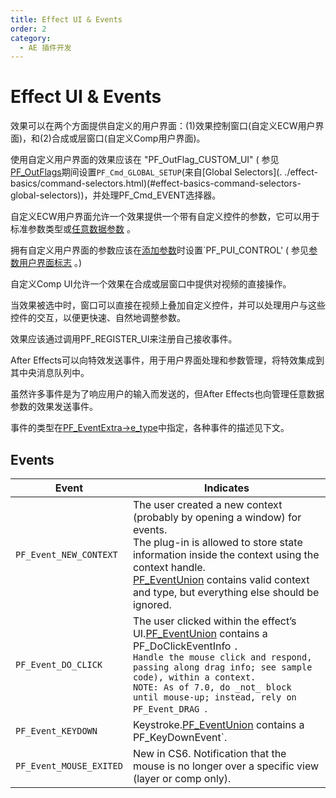 ```yaml
---
title: Effect UI & Events
order: 2
category:
  - AE 插件开发
---
```

# Effect UI & Events

效果可以在两个方面提供自定义的用户界面：(1)效果控制窗口(自定义ECW用户界面)，和(2)合成或层窗口(自定义Comp用户界面)。

使用自定义用户界面的效果应该在 "PF_OutFlag_CUSTOM_UI" ( 参见[PF_OutFlags](../effect-basics/PF_OutData.html)期间设置`PF_Cmd_GLOBAL_SETUP`(来自[Global Selectors](. ./effect-basics/command-selectors.html)(#effect-basics-command-selectors-global-selectors))，并处理PF_Cmd_EVENT选择器。

自定义ECW用户界面允许一个效果提供一个带有自定义控件的参数，它可以用于标准参数类型或[任意数据参数](.../effect-details/arbitrary-data-parameters.html) 。

拥有自定义用户界面的参数应该在[添加参数](.../effect-details/interaction-callback-functions.html)时设置`PF_PUI_CONTROL' ( 参见[参数用户界面标志](.../effect-basics/PF_ParamDef.html)  。)

自定义Comp UI允许一个效果在合成或层窗口中提供对视频的直接操作。

当效果被选中时，窗口可以直接在视频上叠加自定义控件，并可以处理用户与这些控件的交互，以便更快速、自然地调整参数。

效果应该通过调用PF_REGISTER_UI来注册自己接收事件。

After Effects可以向特效发送事件，用于用户界面处理和参数管理，将特效集成到其中央消息队列中。

虽然许多事件是为了响应用户的输入而发送的，但After Effects也向管理任意数据参数的效果发送事件。

事件的类型在[PF_EventExtra-&gt;e_type](PF_EventExtra.html)中指定，各种事件的描述见下文。

## Events

| **Event**           | **Indicates**                                                                                                                                                                                                                                                                                                                                                                                    |
| ------------------------- | ------------------------------------------------------------------------------------------------------------------------------------------------------------------------------------------------------------------------------------------------------------------------------------------------------------------------------------------------------------------------------------------------------ |
| `PF_Event_NEW_CONTEXT ` | The user created a new context (probably by opening a window) for events.<br />The plug-in is allowed to store state information inside the context using the context handle.<br />[PF_EventUnion](https://ae-plugins.docsforadobe.dev/effect-ui-events/PF_EventUnion.html#effect-ui-events-pf-eventunion) contains valid context and type, but everything else should be ignored.                        |
| `PF_Event_DO_CLICK `    | The user clicked within the effect’s UI.[PF_EventUnion](https://ae-plugins.docsforadobe.dev/effect-ui-events/PF_EventUnion.html#effect-ui-events-pf-eventunion) contains a PF_DoClickEventInfo `.`<br />`Handle the mouse click and respond, passing along drag info; see sample code), within a context.`<br />`NOTE: As of 7.0, do _not_ block until mouse-up; instead, rely on PF_Event_DRAG `. |
| `PF_Event_KEYDOWN `     | Keystroke.[PF_EventUnion](https://ae-plugins.docsforadobe.dev/effect-ui-events/PF_EventUnion.html#effect-ui-events-pf-eventunion) contains a PF_KeyDownEvent`.                                                                                                                                                                                                                                            |
| `PF_Event_MOUSE_EXITED` | New in CS6. Notification that the mouse is no longer over a specific view (layer or comp only).                                                                                                                                                                                                                                                                                                        |